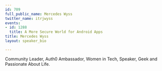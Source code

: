 ```yaml
---
id: 709
full_public_name: Mercedes Wyss
twitter_name: itrjwyss
events:
- id: 1288
  title: A More Secure World for Android Apps
title: Mercedes Wyss
layout: speaker_bio

---
```

Community Leader, Auth0 Ambassador, Women in Tech, Speaker, Geek and Passionate About Life.